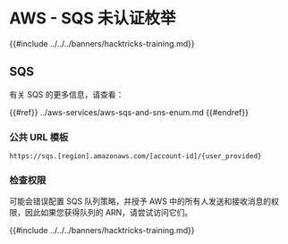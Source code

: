 # AWS - SQS 未认证枚举

{{#include ../../../banners/hacktricks-training.md}}

## SQS

有关 SQS 的更多信息，请查看：

{{#ref}}
../aws-services/aws-sqs-and-sns-enum.md
{{#endref}}

### 公共 URL 模板
```
https://sqs.[region].amazonaws.com/[account-id]/{user_provided}
```
### 检查权限

可能会错误配置 SQS 队列策略，并授予 AWS 中的所有人发送和接收消息的权限，因此如果您获得队列的 ARN，请尝试访问它们。

{{#include ../../../banners/hacktricks-training.md}}
